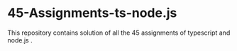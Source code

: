 # 45-Assignments-ts-node.js
This repository contains solution of all the 45 assignments of typescript and node.js .

